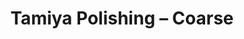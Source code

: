 ---
layout: product
title: "Tamiya Polishing – Coarse"
price: "60" 
desc: "Sredstvo za poliranje"
img_path: "/assets/img/87068.webp"
brand: "N/A"
available: true
special_offer: false
new: false
soon: false
cat: "070000"
subcat: "070500"
subsubcat: "0N/A"
sifra: "87068"
popular: true
spec: false
---